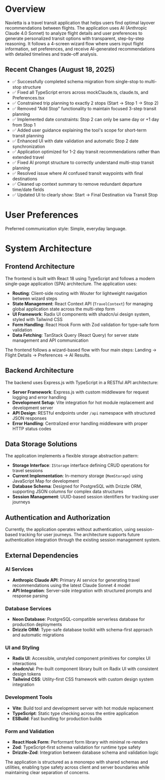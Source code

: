# Overview

Navietta is a travel transit application that helps users find optimal layover recommendations between flights. The application uses AI (Anthropic Claude 4.0 Sonnet) to analyze flight details and user preferences to generate personalized transit options with transparent, step-by-step reasoning. It follows a 4-screen wizard flow where users input flight information, set preferences, and receive AI-generated recommendations with detailed timelines and trade-off analysis.

## Recent Changes (August 18, 2025)

- ✅ Successfully completed schema migration from single-stop to multi-stop structure
- ✅ Fixed all TypeScript errors across mockClaude.ts, claude.ts, and Preferences.tsx
- ✅ Constrained trip planning to exactly 2 stops (Start → Stop 1 → Stop 2)
- ✅ Removed "Add Stop" functionality to maintain focused 3-step transit planning
- ✅ Implemented date constraints: Stop 2 can only be same day or +1 day from Stop 1
- ✅ Added user guidance explaining the tool's scope for short-term transit planning
- ✅ Enhanced UI with date validation and automatic Stop 2 date synchronization
- ✅ Application optimized for 1-2 day transit recommendations rather than extended travel
- ✅ Fixed AI prompt structure to correctly understand multi-stop transit planning
- ✅ Resolved issue where AI confused transit waypoints with final destinations
- ✅ Cleaned up context summary to remove redundant departure time/date fields
- ✅ Updated UI to clearly show: Start → Final Destination via Transit Stop

# User Preferences

Preferred communication style: Simple, everyday language.

# System Architecture

## Frontend Architecture
The frontend is built with React 18 using TypeScript and follows a modern single-page application (SPA) architecture. The application uses:

- **Routing**: Client-side routing with Wouter for lightweight navigation between wizard steps
- **State Management**: React Context API (`TravelContext`) for managing global application state across the multi-step form
- **UI Framework**: Radix UI components with shadcn/ui design system, styled with Tailwind CSS
- **Form Handling**: React Hook Form with Zod validation for type-safe form validation
- **Data Fetching**: TanStack Query (React Query) for server state management and API communication

The frontend follows a wizard-based flow with four main steps: Landing → Flight Details → Preferences → AI Results.

## Backend Architecture
The backend uses Express.js with TypeScript in a RESTful API architecture:

- **Server Framework**: Express.js with custom middleware for request logging and error handling
- **Development Setup**: Vite integration for hot module replacement and development server
- **API Design**: RESTful endpoints under `/api` namespace with structured JSON responses
- **Error Handling**: Centralized error handling middleware with proper HTTP status codes

## Data Storage Solutions
The application implements a flexible storage abstraction pattern:

- **Storage Interface**: `IStorage` interface defining CRUD operations for travel sessions
- **Current Implementation**: In-memory storage (`MemStorage`) using JavaScript Map for development
- **Database Schema**: Designed for PostgreSQL with Drizzle ORM, supporting JSON columns for complex data structures
- **Session Management**: UUID-based session identifiers for tracking user journeys

## Authentication and Authorization
Currently, the application operates without authentication, using session-based tracking for user journeys. The architecture supports future authentication integration through the existing session management system.

## External Dependencies

### AI Services
- **Anthropic Claude API**: Primary AI service for generating travel recommendations using the latest Claude Sonnet 4 model
- **API Integration**: Server-side integration with structured prompts and response parsing

### Database Services
- **Neon Database**: PostgreSQL-compatible serverless database for production deployments
- **Drizzle ORM**: Type-safe database toolkit with schema-first approach and automatic migrations

### UI and Styling
- **Radix UI**: Accessible, unstyled component primitives for complex UI interactions
- **shadcn/ui**: Pre-built component library built on Radix UI with consistent design tokens
- **Tailwind CSS**: Utility-first CSS framework with custom design system integration

### Development Tools
- **Vite**: Build tool and development server with hot module replacement
- **TypeScript**: Static type checking across the entire application
- **ESBuild**: Fast bundling for production builds

### Form and Validation
- **React Hook Form**: Performant form library with minimal re-renders
- **Zod**: TypeScript-first schema validation for runtime type safety
- **Drizzle-Zod**: Integration between database schema and validation logic

The application is structured as a monorepo with shared schemas and utilities, enabling type safety across client and server boundaries while maintaining clear separation of concerns.